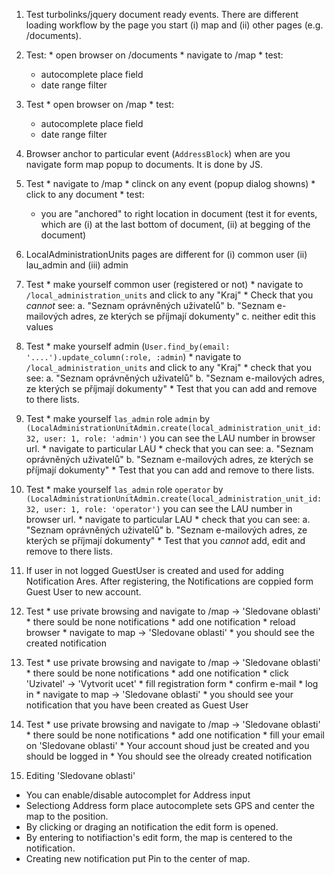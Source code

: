 1. Test turbolinks/jquery document ready events. There are different
  loading workflow by the page you start (i) map and (ii) other pages
  (e.g. /documents).
  1. Test:
    * open browser on /documents
    * navigate to /map
    * test:
      * autocomplete place field
      * date range filter
  2. Test
    * open browser on /map
    * test:
      * autocomplete place field
      * date range filter

2. Browser anchor to particular event (`AddressBlock`) when are you navigate 
  form map popup to documents. It is done by JS.
  1. Test
    * navigate to /map
    * clinck on any event (popup dialog showns)
    * click to any document
    * test:
      * you are "anchored" to right location in document
      (test it for events, which are (i) at the last bottom of document,
      (ii) at begging of the document)

3. LocalAdministrationUnits pages are different for (i) common user (ii)
  lau_admin and (iii) admin
  1. Test
    * make yourself common user (registered or not)
    * navigate to `/local_administration_units` and click to any "Kraj"
    * Check that you _cannot_ see:
      a. "Seznam oprávněných uživatelů"
      b. "Seznam e-mailových adres, ze kterých se příjmají dokumenty"
      c. neither edit this values
  1. Test
    * make yourself admin (`User.find_by(email: '....').update_column(:role, :admin`)
    * navigate to `/local_administration_units` and click to any "Kraj"
    * check that you see:
      a. "Seznam oprávněných uživatelů"
      b. "Seznam e-mailových adres, ze kterých se příjmají dokumenty"
    * Test that you can add and remove to there lists.
  2. Test
    * make yourself `las_admin` role `admin` by
      `(LocalAdministrationUnitAdmin.create(local_administration_unit_id: 32, user: 1, role: 'admin')` you can see the LAU number in browser url.
    * navigate to particular LAU
    * check that you can see:
      a. "Seznam oprávněných uživatelů"
      b. "Seznam e-mailových adres, ze kterých se příjmají dokumenty"
    * Test that you can add and remove to there lists.
  3. Test
    * make yourself `las_admin` role `operator` by
      `(LocalAdministrationUnitAdmin.create(local_administration_unit_id: 32, user: 1, role: 'operator')` you can see the LAU number in browser url.
    * navigate to particular LAU
    * check that you can see:
      a. "Seznam oprávněných uživatelů"
      b. "Seznam e-mailových adres, ze kterých se příjmají dokumenty"
    * Test that you _cannot_ add, edit and remove to there lists.

4. If user in not logged GuestUser is created and used for adding Notification 
  Ares. After registering, the Notifications are coppied form Guest User to new account.
  1. Test
    * use private browsing and navigate to /map -> 'Sledovane oblasti'
    * there sould be none notifications
    * add one notification
    * reload browser
    * navigate to map -> 'Sledovane oblasti'
    * you should see the created notification
  2. Test
    * use private browsing and navigate to /map -> 'Sledovane oblasti'
    * there sould be none notifications
    * add one notification
    * click 'Uzivatel' -> 'Vytvorit ucet'
    * fill registration form
    * confirm e-mail
    * log in
    * navigate to map -> 'Sledovane oblasti'
    * you should see your notification that you have been created as Guest User
  3. Test
    * use private browsing and navigate to /map -> 'Sledovane oblasti'
    * there sould be none notifications
    * add one notification
    * fill your email on 'Sledovane oblasti'
    * Your account shoud just be created and you should be logged in
    * You should see the olready created notification
5. Editing 'Sledovane oblasti'
  * You can enable/disable autocomplet for Address input
  * Selectiong Address form place autocomplete sets GPS and center the
    map to the position.
  * By clicking or draging an notification the edit form is opened.
  * By entering to notifiaction's edit form, the map is centered to the
    notification.
  * Creating new notification put Pin to the center of map.
